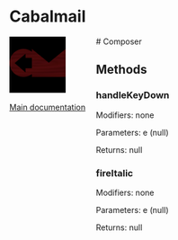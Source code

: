 # Cabalmail
<div style="width: 10em; float:left; height: 100%; padding-right: 1em;"><img src="/docs/logo.png" width="100" />
<p><a href="/README.md">Main documentation</a></p>
</div><div style="padding-left: 11em;">
# Composer


## Methods
### handleKeyDown
Modifiers: none

Parameters: e (null)

Returns: null

### fireItalic
Modifiers: none

Parameters: e (null)

Returns: null

</div>
